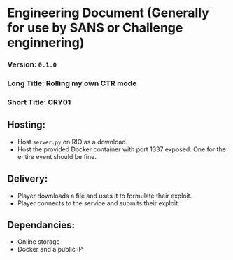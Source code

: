 # Engineering Document (Generally for use by SANS or Challenge enginnering)

### Version: `0.1.0`
### Long Title: Rolling my own CTR mode
### Short Title: CRY01

## Hosting:

- Host `server.py` on RIO as a download.
- Host the provided Docker container with port 1337 exposed. One for the entire event should be fine.

## Delivery:

- Player downloads a file and uses it to formulate their exploit.
- Player connects to the service and submits their exploit.

## Dependancies: 

- Online storage
- Docker and a public IP
